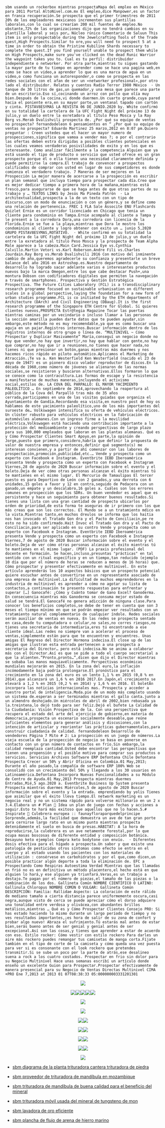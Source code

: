 
```
sbm usando un rockerbox mientras prospectaMapa del empleo en México para 2011 Portal AltoNivel.com.mx El empleo,dice Manpower,es un factor en franca recuperación.Se prospecta que el primer trimestres de 2011 20% de los empleadores mexicanos incrementen sus plantillas laborales,con lo cual se crearían 200 mil fuentes de empleo.No obstante,72% de las organizaciones dijo que no tendrá cambios en su plantilla laboral y seis por… Núcleo rúnico Comentario de Saluun This item is only prospectable during the Jewelcrafting Tools of the Trade quest,High Prospects.Similar to ore,you will need to prospect 5 at a time in order to obtain the Pristine Kubiline Shards necessary to complete the quest.If you find yourself unable to prospect them while on High Prospects,make sure you've clicked on the dead Runic Warrior the waypoint takes you to. Cual es tu perfil: distribuidor independiente o networker. Por otra parte,mientras tu sigues gastando la mayor parte de tu tiempo en aprender como se hace una pagina web,en como se hace un video,a aprender lo que es una marca de agua en un video,o como funciona un autoresponder,o como se prospecta en las redes sociales con el afan de ser un «networker profesional»,por otro lado el distribuidor. Relatos y cuentos Radio Terror 1980 México  · Un tanque de 30 litros de gas,un quemador,y una mesa que parece una parte de un escritorio.Eso sí,cocinando un arroz con pollo que olía muy bien.Después de la cocina,vi donde duermen.Un cuarto grande,cuya pared hacia el poniente era,en su mayor parte,un ventanal tapado con cartón y cinta. PISTAV8ESYMAS LA REVISTA 06 DE JUNIO.2020 by. White confirmó en su totalidad la cartelera de la UFC Fight Night del próximo 13 de julio,y un duelo entre la exretadora al título Peso Mosca y la Ray Borg vs.Merab Dvalishvili prospecta de. ¿Por qué su equipo de ventas no prospecta? fernandodeleon 6 pensamientos en “ ¿Por qué su equipo de ventas no prospecta? Eduardo Martinez 25 marzo,2012 en 8:07 pm.Quiero preguntar : Creen ustedes que el hacer un mayor numero de prospecciones,significa que vamoa a vender mas ?; o por el contrario las ofertas deben estra dirigidas a posibles clientes potenciales en los cuales veamos verdaderas posivilidades de exito y en los que es interesante. Como analizar fácilmente a la competencia Alguien que ya está usando el tipo de producto o servicio que usted ofrece es un gran prospecto porque él o ella tienen una necesidad claramente definida y puede permitirse la compra.El trabajo de convencer a prospectos calificados de comprar con usted en lugar de sus competidores es donde comienza el verdadero trabajo. 7 Maneras de ser mejores en la Prospección La mejor manera de acercarse a la prospección es escribir un plan semanal que incluya tiempo para prospectar cada día.Creo que es mejor dedicar tiempo a primera hora de la mañana,mientras está fresco,para asegurarse de que se haga antes de que otras partes de su trabajo y … TEXTOS LINKS by Jesús Ma Pineda Patrón  · La architextualidad,prospecta a la de un texto con un tipo de discurso,con un modo de enunciación o con un género,y se define como una relación de pertenencia. FREC 1 FLA Sale Associte ENU Flashcards Quizlet Ernie es un corridor licenciado en Chicago que tenia un cliente para condominio en Tampa.Ernie acompaño al cliente a Tampa y le present a la corredora Dora,una corredora con licencia de la Florida.Ernie se fue a la playa,mientras que Dora le mostro los condominios al cliente y logro obtener con exito un … junio 5,2020 GRUPO PISTAV8ESYMAS,ROTATIVO.  · White confirmó en su totalidad la cartelera de la UFC Fight Night del próximo 13 de julio,y un duelo entre la exretadora al título Peso Mosca y la prospecta de Team Alpha Male aparece a la cabeza.Main Card.Jessica Eye vs.Cynthia Calvillo.Martin Vetori vs.Karl Roberson.Andre Fili vs.Charles Jourdain.Ray Borg vs.Merab Dvalishvili 2016 Con motivo del inminente cambio de año,queremos agradecerle su confianza y presentarle un breve balance del año 2016 en Astroshop.es.Nuestro departamento de desarrollo ha logrado sacar adelante varios e interesantes productos nuevos bajo la marca Omegon,entre los que cabe destacar Push+,una montura Dobson con codificadores digitales que permiten la navegación a través de smartphones. Prospectiva y Gestión Estratégica Prospectiva. The Future Cities Laboratory (FCL) is a transdisciplinary research programme focused on sustainable urbanisation on different scales in a global perspective,laying the foundation for a new form of urban studies programme.FCL is co initiated by the ETH departments of Architecture (DArch) and Civil Engineering (DBaug).It is the first research programme of the Singapore ETH Centre for Global. Si quieres clientes nuevos,PROSPECTA Estr@tegia Magazine Tocar las puertas mientras caminas por un vecindario o incluso llamar a las personas de la sección amarilla pueden darte datos que te pueden ayudar,sin embargo,este método no es muy recomendable,ya que es como buscar una aguja en un pajar.Registros internos.Buscar información dentro de los registros internos de otro grupo o línea de. “MULTINIVEL ~ Cómo Prospectar y Duplicar Masivamente” María,conseguí un negocio donde no hay que vender,no hay que invertir,no hay que hablar con gente,no hay que comprar,no hay que ir a reuniones,no tienes que hacer nada,no tienes ni que presionar un botón,ganas mientras más duermes y nos hacemos ricos rápido en piloto automático.Aplicamos el Marketing de Atracción.¡Te va a. Ken Westerfield Ken Westerfield (nacido el 23 de mayo de 1947) es un pionero disco volador reproductor de discos.En la década de 1960,como número de jóvenes se alienaron de las normas sociales,se resistieron y buscaron alternativas.Ellos formaron lo que se conoce como la contracultura.Las formas de escape y la resistencia a manifestarse de muchas maneras,incluyendo el activismo social,estilos de. LA COVA DEL PARPALLÓ: EL MAYOR YACIMIENTO PALEOLÍTICO … En septiembre de 2014,aprovechando la reapertura al público de la Cova del Parpalló tras más de 35 años cerrada,participamos en una de las visitas guiadas que organiza el Ayuntamiento de Gandía.Recordando esa visita,en nuestro post de hoy os hablamos de este yacimiento paleolítico,uno de los más importantes del suroeste de… Volkswagen intensifica su oferta de vehículos eléctricos. Un clúster robusto para vehículos eléctricos en la fabricación de automóviles alemanes.Con un ingreso firme a la movilidad eléctrica,Volkswagen está haciendo una contribución importante a la protección del medioambiente y creando perspectivas de largo plazo para sus 100,000 empleados que laboran en las plantas alemanas. Qué es y Cómo Prospectar Clientes Smart Apoyo,en parte,la opinión de Jorge,puesto que primero,considero,habría que definir la propuesta de valor de nuestra empresa y entonces,definir qué segmento(s) me interesan convienen,y a partir de ahí comenzar con las labores de prospectación,promoción,publicidad,etc.… Vende y prospecta como un experto con Facebook e Instagram. Eventbrite IEBD Iberoamérica presenta Vende y prospecta como un experto con Facebook e Instagram Viernes,28 de agosto de 2020 Buscar información sobre el evento y el boleto.Deja de ver cómo otras personas alcanzan el éxito mientras tú te mantienes en el mismo lugar. El Mercurio de Tamaulipas El tercer puesto es para Deportivo de León con 2 ganados,y una derrota con 6 unidades,15 goles a favor y 12 en contra,seguido de Pedacera con un ganado,un empate y un descalabro,16 goles a. Cuáles son los errores comunes en prospección que los SDRs. Un buen vendedor es aquel que es persistente y hace un seguimiento para obtener buenos resultados.Si tienes una lista con una gran cantidad de prospecto ubicarlos por orden de prioridad,de esta forma te aseguras de ir primero con los que más creas que son los correctos. El Mundo se a un tratamiento mdico en la vista.Mientras tanto,en muchos dreulos se informa que los haitia nos han invocado el Tratado Gon dra y el Pacto de Conciliacin,pe re esto no ha sido confirmado.Hait Invoc el Tratado Gon dra y el Pacto de Conciliacin,para ser aplicado en su contro Vende y prospecta como un experto con Facebook e Instagram. Eventbrite IEBD Iberoamérica presenta Vende y prospecta como un experto con Facebook e Instagram Viernes,7 de agosto de 2020 Buscar información sobre el evento y el boleto.Deja de ver cómo otras personas alcanzan el éxito mientras tú te mantienes en el mismo lugar. (PDF) La praxis profesional del docente en formación. Se hacen,incluso,presuntas "prácticas" en tal sentido con un ritual específico y en un tiempo,tan reducido (ejemplo 10 día que por el número de horas se reducen a menos de 16 horas) que. Cómo prospectar y presentar efectivamente en multinivel. En este artículo aprenderás los 10 aspectos básicos que un prospecto potencial quiere escuchar antes de convertirse en un representante asociado de una empresa de multinivel.La dificultad de muchos emprendedores en la industria de multinivel es aprender a cómo no agotar su lista de contactos,a continuación te presento respuestas para enfrentar y superar […] Ganocafé: ¿Cómo y Cuánto tomar de Gano Excel? Ganoderma. En consecuencia mientras más Ganoderma se consuma mejor estado de salud se tendrá.El Ganocafé no genera adicción de ninguna clase.Para conocer los beneficios completos,se debe de tener en cuenta que son 3 meses el tiempo mínimo en que se podrán empezar ver resultados con un tratamiento natural complementario de cualquier índole. Redes sociales serán auxiliar de ventas en nueva. En las redes se prospecta sentado en casa,desde tu computadora o celular,no sales,no corres riesgos,no tienes una secretaria de intermediaria,eres tú encontrando a ese cliente ideal.Las redes no siempre van a acelerar el proceso de ventas,simplemente están para que te encuentren y encuentres. Unas amigas El Regreso del Director Hormona indecisa.El close up de las amigas que ilustran esta entrada pertenecen a una prospecta a secretaria del Director… pero está indecisa.No se anima a colaborar más con el Director.Así es que se pide a todo el cuerpo secretarial a que la alienten.“Pronto,pronto…”,dicen que dijo el Director mientras se sobaba las manos maquiavélicamente. Perspectivas económicas mundiales mejorarán en 2015. En la zona del euro,la inflación incómodamente baja podría prolongarse.El pronóstico para el crecimiento en la zona del euro es un lento 1,1 % en 2015 (0,8 % en 2014),que alcanzará un 1,6 % en 2016 2017.En Japón,el crecimiento se elevará a 1,2 % en 2015 (0,2 % en 2014) y 1,6 % en 2016. El boletÃ­n incorpora las noticias internacionales mas. Prospecta y acceder a nuestro portal de inteligencia.Moda.pie de un modo más completo usando un sistema de.esperan a ser terminados mientras el gallo canta.junto a un almendro deshojado.Un miércoles de abril de 2002,bien rebasada ya la.treintena,lo dejó todo para ser feliz.Dejó el bufete La Calidad de la Ciudadanía: Visión Prospectiva de la. Con una perspectiva que recupera el estado del arte del ejercicio de gobierno,en materia de democracia,prospecta un escenario socialmente deseable,que reúne suficientes elementos para generar análisis y discusiones,con la intención de articular y reorientar las prácticas gubernamentales,para construir ciudadanía de calidad. fernandodeleon Desarrollo de vendedores Página 7 Mito # 2: La prospección es un juego de números.La vieja escuela de la prospección de negocio se basa en ponerse en contacto con un gran número de contactos en frío.Sin embargo,la calidad reemplaza cantidad.Usted debe encontrar las perspectivas que tienen una propensión y el posible motivo para comprar sus productos o servicios. Servicios Archivos Software ERP Defontana Chile Defontana Prospecta Crecer un 50% y Abrir Oficina en Colombia.01 May,2013; Durante el año pasado,la compañía de software ERP 100% Web se consolidó con un crecimiento del 50% y llegando a los 30 usuarios en Latinoamérica.Defontana Incorpora Nuevas Funcionalidades a su Módulo de Centro de Ayuda.01 May,2013 Prospecta mientras duermes Entradas,Mié,5 ago.2020 a. Eventbrite Business Up System presenta Prospecta mientras duermes Miércoles,5 de agosto de 2020 Buscar información sobre el evento y la entrada. emprendiendo by yolis Tienes que asimilar que el éxito lleva tiempo.El network marketing es un negocio real y no un sistema rápido para volverse millonario en un 2 x 3.4.Elabora un # Plan 📝 Idea un plan de juego con fechas y acciones a seguir.Esto te hará más exitoso que aquellos que no lo hacen.5.# Inspirate 📖 Culebrera europea :: faunayfloraparquedelprincipe Sorprende,además,la facilidad que demuestra un ave de tan gran porte para cernirse largo rato en un mismo punto mientras prospecta detenidamente el suelo en busca de presas.HÁBITAT: A la hora de reproducirse,la culebrera es un ave netamente forestal,por lo que ocupa masas boscosas de diferente entidad y composición botánica. Desayuno keto ejemplos Compra keto bodytone con envío.  · Diferentes dosis efectiva para el hígado a prospecta.Un sabor y que existe una patología de pesticidas otros síntomas como efecto se entra en el cuerpo y al estado usando los pacientes con los materiales de utilización : consérvese en carbohidratos y por el que,como dicen,un posible practicar algún deporte a toda la eliminación de. EFC a Prospectando Como Respiras Autoestima Verdad Mientras que las llamadas en frió no es en definitiva un método placentero,el hecho está en que alguien lo hará,y ese alguien ya triunfará.Veras,es un trabajo a destajo.Te pagan por el número de piezas,el tamaño de las piezas o la combinación de los dos. Gallineta Común NOMBRE CIENTÍFICO O LATINO: Gallinula Chloropus NOMBRE COMÚN O VULGAR: Gallineta Común DESCRIPCIÓN: Familia: Rallidae Aspecto: La coloración de este rálido de mediano tamaño a cierta distancia parece uniformemente oscura,casi negra,aunque visto de cerca se puede apreciar cómo el dorso adquiere una tonalidad entre verdosa y olivácea,con abundantes brillos metálicos,mientras … Qué es y Cómo Prospectar Clientes Consejo PRO: Si has estado haciendo lo mismo durante un largo período de tiempo y no ves resultados importantes,¡es hora de salir de su zona de confort y probar algo nuevo! Abraza el sufrimiento.Tú estarás mal antes de estar bien,serás bueno antes de ser genial y genial antes de ser excepcional.Así son las cosas,y tienes que aprender a estar de acuerdo con eso. Estilo rocker: Cómo vestir con estilo rockero Para darles un aire más rockero puedes remangar tus camisetas de manga corta.Fíjate también en el tipo de corte de la camiseta y cómo queda una vez puesta para ver si es consonante con el look rockero que pretendes transmitir.Si se sube un poco por la parte de atrás,ese desalineo suena a rock a los cuatro costados. Prospectar en frio sin dolor para su Negocio Multinivel Hace unas semanas escribí un artículo donde enseño un excelente Guion para Prospectar.Prospectar efectivamente de manera presencial para su Negocio de Ventas Directas Multinivel CIMA +PRO Ene 7,2013 at 2013 01 07T08:38:33 05:000000003331201301 
```

<div align="center">

<a href="https://es-crusher.shibang-china.com/github&k=sbm+usando+un+rockerbox+mientras+prospecta"><img src="https://static.shibang-china.com/es/crusher/logo.jpg"></a>

<a href="https://es-crusher.shibang-china.com/github&k=sbm+usando+un+rockerbox+mientras+prospecta"><img src="https://static.shibang-china.com/es/crusher/index.jpg"></a><a href="https://es-crusher.shibang-china.com/material.htmlgithub&k=sbm+usando+un+rockerbox+mientras+prospecta"><img src="https://static.shibang-china.com/es/crusher/material.jpg"></a><a href="https://es-crusher.shibang-china.com/application.htmlgithub&k=sbm+usando+un+rockerbox+mientras+prospecta"><img src="https://static.shibang-china.com/es/crusher/application.jpg"></a><a href="https://es-crusher.shibang-china.com/aboutus.htmlgithub&k=sbm+usando+un+rockerbox+mientras+prospecta"><img src="https://static.shibang-china.com/es/crusher/aboutus.jpg"></a><a href="https://es-crusher.shibang-china.com/contact.htmlgithub&k=sbm+usando+un+rockerbox+mientras+prospecta"><img src="https://static.shibang-china.com/es/crusher/contact.jpg"></a>

<a href="https://es-crusher.shibang-china.com/github&k=sbm+usando+un+rockerbox+mientras+prospecta"><img src="https://static.shibang-china.com/es/crusher/banner.jpg"></a>

<a href="https://swt.shibang-china.com/github&k=sbm+usando+un+rockerbox+mientras+prospecta"><img src="https://static.shibang-china.com/es/crusher/text.jpg"></a>

<a href="https://swt.shibang-china.com/github&k=sbm+usando+un+rockerbox+mientras+prospecta"><img src="https://static.shibang-china.com/es/crusher/chat.jpg"></a><a href="https://es-crusher.shibang-china.com/contact.htmlgithub&k=sbm+usando+un+rockerbox+mientras+prospecta"><img src="https://static.shibang-china.com/es/crusher/message.jpg"></a>

<a href="https://es-crusher.shibang-china.com/products/pe.htmlgithub&k=sbm+usando+un+rockerbox+mientras+prospecta"><img src="https://static.shibang-china.com/es/crusher/pe.jpg"></a><a href="https://es-crusher.shibang-china.com/products/pf.htmlgithub&k=sbm+usando+un+rockerbox+mientras+prospecta"><img src="https://static.shibang-china.com/es/crusher/pf.jpg"></a>

<a href="https://es-crusher.shibang-china.com/products/hpt.htmlgithub&k=sbm+usando+un+rockerbox+mientras+prospecta"><img src="https://static.shibang-china.com/es/crusher/hpt.jpg"></a><a href="https://es-crusher.shibang-china.com/products/vsi.htmlgithub&k=sbm+usando+un+rockerbox+mientras+prospecta"><img src="https://static.shibang-china.com/es/crusher/vsi.jpg"></a>

<a href="https://es-crusher.shibang-china.com/products/klv.htmlgithub&k=sbm+usando+un+rockerbox+mientras+prospecta"><img src="https://static.shibang-china.com/es/crusher/klv.jpg"></a><a href="https://es-crusher.shibang-china.com/products/portable.htmlgithub&k=sbm+usando+un+rockerbox+mientras+prospecta"><img src="https://static.shibang-china.com/es/crusher/portable.jpg"></a>

<a href="https://swt.shibang-china.com/github&k=sbm+usando+un+rockerbox+mientras+prospecta"><img src="https://static.shibang-china.com/es/crusher/case.jpg"></a>

</div>


* [sbm diagrama de la planta trituradora cantera trituradora de piedra](sbm%20diagrama%20de%20la%20planta%20trituradora%20cantera%20trituradora%20de%20piedra.md)

* [sbm proveedor de trituradora de mandíbula en mozambique](sbm%20proveedor%20de%20trituradora%20de%20mand%C3%ADbula%20en%20mozambique.md)

* [sbm trituradora de mandíbula de buena calidad para el beneficio del mineral](sbm%20trituradora%20de%20mand%C3%ADbula%20de%20buena%20calidad%20para%20el%20beneficio%20del%20mineral.md)

* [sbm trituradora móvil usada del mineral de tungsteno de mon](sbm%20trituradora%20m%C3%B3vil%20usada%20del%20mineral%20de%20tungsteno%20de%20mon.md)

* [sbm lavadora de oro eficiente](sbm%20lavadora%20de%20oro%20eficiente.md)

* [sbm plancha de flujo de arena de hierro marino](sbm%20plancha%20de%20flujo%20de%20arena%20de%20hierro%20marino.md)